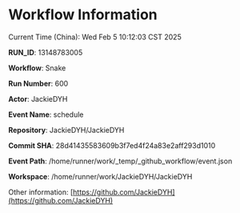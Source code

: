 # Workflow Information

Current Time (China): Wed Feb  5 10:12:03 CST 2025  

**RUN_ID**: 13148783005  

**Workflow**: Snake  

**Run Number**: 600  

**Actor**: JackieDYH  

**Event Name**: schedule  

**Repository**: JackieDYH/JackieDYH  

**Commit SHA**: 28d41435583609b3f7ed4f24a83e2aff293d1010  

**Event Path**: /home/runner/work/_temp/_github_workflow/event.json  

**Workspace**: /home/runner/work/JackieDYH/JackieDYH  

Other information: [https://github.com/JackieDYH](https://github.com/JackieDYH)
